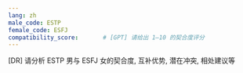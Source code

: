 ```yaml
---
lang: zh
male_code: ESTP
female_code: ESFJ
compatibility_score:       # [GPT] 请给出 1–10 的契合度评分
---
```


[DR] 请分析 ESTP 男与 ESFJ 女的契合度, 互补优势, 潜在冲突, 相处建议等

